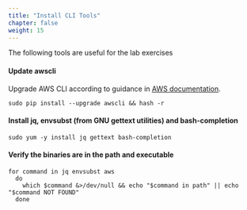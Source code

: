 ```yaml
---
title: "Install CLI Tools"
chapter: false
weight: 15
---
```


The following tools are useful for the lab exercises

#### Update awscli

Upgrade AWS CLI according to guidance in [AWS documentation](https://docs.aws.amazon.com/cli/latest/userguide/install-linux.html).

```
sudo pip install --upgrade awscli && hash -r
```

#### Install jq, envsubst (from GNU gettext utilities) and bash-completion
```
sudo yum -y install jq gettext bash-completion
```

#### Verify the binaries are in the path and executable
```
for command in jq envsubst aws
  do
    which $command &>/dev/null && echo "$command in path" || echo "$command NOT FOUND"
  done
```
